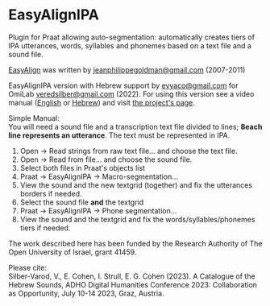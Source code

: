 # EasyAlignIPA
Plugin for Praat allowing auto-segmentation: automatically creates tiers of IPA utterances, words, syllables and phonemes based on a text file and a sound file.

[EasyAlign](http://latlcui.unige.ch/phonetique/easyalign.php) was written by jeanphilippegoldman@gmail.com (2007-2011)

EasyAlignIPA version with Hebrew support by evyaco@gmail.com for OmiLab veredsilber@gmail.com (2022). For using this version see a video manual ([English](https://openu.zoom.us/rec/share/9Yg_xeE5SnXKK7jh9y0ivqcB_fJ2hSFTUm139Y4LAJZgkPfIxE3fZZzWg9PwWPrg.Fcwbn87UjyPBE5rh?startTime=1654683393000) or [Hebrew](https://openu.zoom.us/rec/play/nGu3CeXSg3XtV3ioldy-FfUQbDCL30n7-LQjA6neI2cYSyU0tnZmiZA6LZrXLq9kPuYop3A2LcxFZVzP.y-39NAiaqtuxcYZ3?startTime=1655014775000&_x_zm_rtaid=UB7KabwnQqWButWneFNRtQ.1655035123155.ba6434aef661507106a37360ccbee35a&_x_zm_rhtaid=940)) and visit [the project's page](https://www.openu.ac.il/en/omilab/pages/Phoneme-Aligner.aspx).


Simple Manual:\
You will need a sound file and a transcription text file divided to lines; **8each line represents an utterance**. The text must be represented in IPA.
1. Open -> Read strings from raw text file... and choose the text file.
2. Open -> Read from file... and choose the sound file.
3. Select both files in Praat's objects list
4. Praat -> EasyAlignIPA -> Macro-segmentation...
5. View the sound and the new textgrid (together) and fix the utterances borders if needed.
6. Select the sound file **and** the textgrid
9. Praat -> EasyAlignIPA -> Phone segmentation...
10. View the sound and the textgrid and fix the words/syllables/phonemes tiers if needed.


The work described here has been funded by the Research Authority of The Open University of Israel, grant 41459. 

Please cite:\
Silber-Varod, V., E. Cohen, I. Strull, E. G. Cohen (2023). A Catalogue of the Hebrew Sounds, ADHO Digital Humanities Conference 2023: Collaboration as Opportunity, July 10-14 2023, Graz, Austria.
